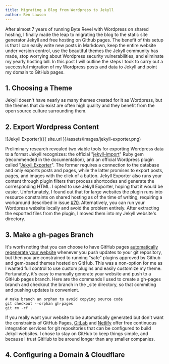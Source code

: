 ```yaml
---
title: Migrating a Blog from Wordpress to Jekyll
author: Ben Lawson 
---
```


After almost 7 years of running Byte Revel with Wordpress on shared hosting, I finally made the leap to migrating the blog to the static site generator Jekyll and free hosting on Github pages. The benefit of this setup is that I can easily write new posts in Markdown, keep the entire website under version control, use the beautiful themes the Jekyll community has made, stop worrying about Wordpress security vulnerabilities, and eliminate my yearly hosting bill. In this post I will outline the steps I took to carry out a successful migration of my Wordpress posts and data to Jekyll and point my domain to GitHub pages.

## 1. Choosing a Theme ##
Jekyll doesn't have nearly as many themes created for it as Wordpress, but the themes that do exist are often high quality and they benefit from the open source culture surrounding them.

## 2. Export Wordpress Content ## 
![Jekyll Exporter]({{ site.url }}/assets/images/jekyll-exporter.png)

Preliminary research revealed two viable tools for exporting Wordpress data to a format Jekyll recognizes: the official "[jekyll-import](https://import.jekyllrb.com/docs/wordpress/)" Ruby gem (recommended in the documentation), and an official Wordpress plugin called "[Jekyll Exporter](https://wordpress.org/plugins/jekyll-exporter/)". The former requires a connection to the database and only exports posts and pages, while the latter promises to export posts, pages, and images with the click of a button. Jekyll Exporter also runs your content through plugin filters that process shortcodes and generate the corresponding HTML. I opted to use Jekyll Exporter, hoping that it would be easier. Unfortunately, I found out that for large websites the plugin runs into resource constraints on shared hosting as of the time of writing, requiring a workaround described in issue [#70](https://github.com/benbalter/wordpress-to-jekyll-exporter/issues/70). Alternatively, you can run your Wordpress website locally and avoid the problem entirely. After extracting the exported files from the plugin, I moved them into my Jekyll website's directory.

## 3. Make a gh-pages Branch ##
It's worth noting that you can choose to have GitHub pages [automatically regenerate your website](https://jekyllrb.com/docs/github-pages/) whenever you push updates to your git repository, but then you are constrained to running "safe" plugins approved by Github and gem-based themes hosted on GitHub. This was a non-option for me as I wanted full control to use custom plugins and easily customize my theme. Fortunately, it's easy to manually generate your website and push to a GitHub pages branch. Here are the commands I used to create a gh-pages branch and checkout the branch in the \_site directory, so that commiting and pushing updates is convenient.

```shell
# make branch an orphan to avoid copying source code
git checkout --orphan gh-pages
git rm -rf .
```

If you really want your website to be automatically generated but don't want the constraints of GitHub Pages, [GitLab](https://about.gitlab.com/2016/04/07/gitlab-pages-setup/) and [Netlify](https://www.netlify.com/blog/2015/10/28/a-step-by-step-guide-jekyll-3.0-on-netlify/) offer free continuous integration services for git repositories that can be configured to build Jekyll websites. I chose to stay on GitHub to keep things simple, and because I trust GitHub to be around longer than any smaller companies.

## 4. Configuring a Domain & Cloudflare ##
